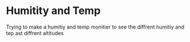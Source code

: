 # Humitity and Temp
Trying to make a humitiy and temp monitier to see the diffrent humitiy and tep ast diffrent altitudes 

